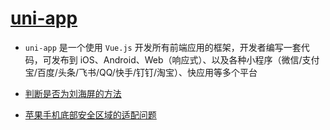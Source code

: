 # [uni-app](https://uniapp.dcloud.net.cn/)

-   `uni-app` 是一个使用 `Vue.js` 开发所有前端应用的框架，开发者编写一套代码，可发布到 iOS、Android、Web（响应式）、以及各种小程序（微信/支付宝/百度/头条/飞书/QQ/快手/钉钉/淘宝）、快应用等多个平台

-   [判断是否为刘海屏的方法](https://www.html5plus.org/doc/zh_cn/navigator.html#plus.navigator.hasNotchInScreen)
-   [苹果手机底部安全区域的适配问题](https://blog.csdn.net/AdminGuan/article/details/133204122)